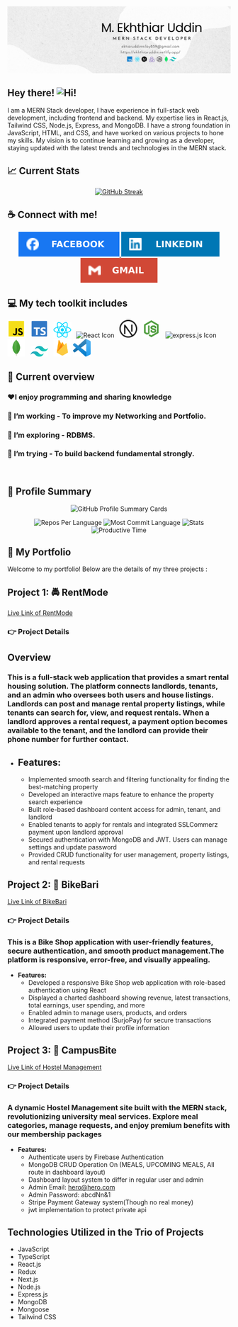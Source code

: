 ![Banner !](/assets/M.ekhthiar%20uddin.png "banner")

## Hey there! <img src="https://i.ibb.co/D4WS6Fn/hello.gif" alt="Hi!" width="30"/>

I am a MERN Stack developer, I have experience in full-stack web development, including frontend and backend. My expertise lies in React.js, Tailwind CSS, Node.js, Express, and MongoDB. I have a strong foundation in JavaScript, HTML, and CSS, and have worked on various projects to hone my skills. My vision is to continue learning and growing as a developer, staying updated with the latest trends and technologies in the MERN stack.

## 📈 Current Stats

<p align="center">
  <a href="https://git.io/streak-stats">
    <img src="https://github-readme-streak-stats.herokuapp.com?user=Niloy11111&theme=dracula" alt="GitHub Streak" />
  </a>
</p>

## ☕ Connect with me! <br>

<p align="center">
  <a href="https://www.facebook.com/ektiar.niloy">
    <img src="/assets/facebook.svg" alt="Facebook Icon" title="Facebook icon with link">
  </a>
  <a href="https://www.linkedin.com/in/m-ekhthiar-uddin-a5bb79229/">
    <img src="/assets/linkedin.svg" alt="LinkedIn Icon" title="LinkedIn icon with link">
  </a>
  <a href="mailto:ektiaruddinniloy859@gmail.com">
    <img src="/assets/gmail.svg" alt="Gmail Icon" title="Gmail icon">
  </a>
</p>

## 💻 My tech toolkit includes <br>

<p align="center">
    
  <img src="/assets/js.svg" alt="JavaScript Icon" width="40">&nbsp;&nbsp;
  <img src="/assets/ts.svg" alt="JavaScript Icon" width="40">&nbsp;&nbsp;
  <img src="/assets/react.svg" alt="React Icon" width="40">&nbsp;&nbsp;
  <img src="https://redux.js.org/img/redux.svg" alt="React Icon" width="40">&nbsp;&nbsp;
  <img src="/assets/next.svg" alt="React Icon" width="40">&nbsp;&nbsp;
  <img src="/assets/nodejs.png" alt="Node.js Icon" width="40">&nbsp;&nbsp;
  <img src="https://www.manektech.com/storage/developer/1646733543.webp" alt="express.js Icon" width="40">&nbsp;&nbsp;
  <img src="/assets/mongo.svg" alt="mongoDB Icon" width="40">&nbsp;&nbsp;
  <img src="/assets/tailwind.svg" alt="Node.js Icon" width="40">&nbsp;&nbsp;
  <img src="/assets/firebase.svg" alt="Node.js Icon" width="40">
  <img src="/assets/vs-code.png" alt="Node.js Icon" width="40">
</p>

## 👀 Current overview

### ♥️I enjoy programming and sharing knowledge

### 🔭 I’m working - To improve my Networking and Portfolio.

### 🌱 I’m exploring - RDBMS.

### 🤔 I’m trying - To build backend fundamental strongly.

<br>

## 👤 Profile Summary

<p align="center">
  <img src="http://github-profile-summary-cards.vercel.app/api/cards/profile-details?username=Niloy11111&theme=dracula" alt="GitHub Profile Summary Cards">
</p>

<p align="center">
  <img src="http://github-profile-summary-cards.vercel.app/api/cards/repos-per-language?username=Niloy11111&theme=dracula" alt="Repos Per Language">
  <img src="http://github-profile-summary-cards.vercel.app/api/cards/most-commit-language?username=Niloy11111&theme=dracula" alt="Most Commit Language">
  <img src="http://github-profile-summary-cards.vercel.app/api/cards/stats?username=Niloy11111&theme=dracula" alt="Stats">
  <img src="http://github-profile-summary-cards.vercel.app/api/cards/productive-time?username=Niloy11111&theme=dracula" alt="Productive Time">
</p>

## 🌺 My Portfolio

Welcome to my portfolio! Below are the details of my three projects :

## Project 1: 🚔 RentMode

[Live Link of RentMode](https://basa-finder-client-two.vercel.app/)

### 👉 Project Details

## Overview

### This is a full-stack web application that provides a smart rental housing solution. The platform connects landlords, tenants, and an admin who oversees both users and house listings. Landlords can post and manage rental property listings, while tenants can search for, view, and request rentals. When a landlord approves a rental request, a payment option becomes available to the tenant, and the landlord can provide their phone number for further contact.

- ## **Features:**
  - Implemented smooth search and filtering functionality for finding the best-matching property
  - Developed an interactive maps feature to enhance the property search experience
  - Built role-based dashboard content access for admin, tenant, and landlord
  - Enabled tenants to apply for rentals and integrated SSLCommerz payment upon landlord approval
  - Secured authentication with MongoDB and JWT. Users can manage settings and update password
  - Provided CRUD functionality for user management, property listings, and rental requests

## Project 2: 👮 BikeBari

[Live Link of BikeBari](https://bike-bari-6a.netlify.app/)

### 👉 Project Details

### This is a Bike Shop application with user-friendly features, secure authentication, and smooth product management.The platform is responsive, error-free, and visually appealing.

- **Features:**
  - Developed a responsive Bike Shop web application with role-based authentication using React
  - Displayed a charted dashboard showing revenue, latest transactions, total earnings, user spending, and more
  - Enabled admin to manage users, products, and orders
  - Integrated payment method (SurjoPay) for secure transactions
  - Allowed users to update their profile information

## Project 3: 👭 CampusBite

[Live Link of Hostel Management](https://hostel-management-3967.netlify.app/)

### 👉 Project Details

### A dynamic Hostel Management site built with the MERN stack, revolutionizing university meal services. Explore meal categories, manage requests, and enjoy premium benefits with our membership packages

- **Features:**
  - Authenticate users by Firebase Authentication
  - MongoDB CRUD Operation On (MEALS, UPCOMING MEALS, All route in dashboard layout)
  - Dashboard layout system to differ in regular user and admin
  - Admin Email: hero@hero.com
  - Admin Password: abcdNn&1
  - Stripe Payment Gateway system(Though no real money)
  - jwt implementation to protect private api

## Technologies Utilized in the Trio of Projects

- JavaScript
- TypeScript
- React.js
- Redux
- Next.js
- Node.js
- Express.js
- MongoDB
- Mongoose
- Tailwind CSS

<!--
**Niloy11111/Niloy11111** is a ✨ _special_ ✨ repository because its `README.md` (this file) appears on your GitHub profile.

Here are some ideas to get you started:

- 🔭 I’m currently working on ...
- 🌱 I’m currently learning ...
- 👯 I’m looking to collaborate on ...
- 🤔 I’m looking for help with ...
- 💬 Ask me about ...
- 📫 How to reach me: ...
- 😄 Pronouns: ...
- ⚡ Fun fact: ...
-->
